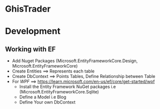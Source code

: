 # GhisTrader

# Development
## Working with EF
- Add Nuget Packages (Microsoft.EntityFrameworkCore.Design, Microsoft.EntityFrameworkCore)
- Create Entities ==> Represents each table
- Create DbContext ==> Points Tables, Define Relationship between Table
- For *WPF* ==> https://learn.microsoft.com/en-us/ef/core/get-started/wpf
    - Install the Entity Framework NuGet packages i.e (Microsoft.EntityFrameworkCore.Sqlite)
    - Define a Model i.e Blog
    - Define Your own DbContext
